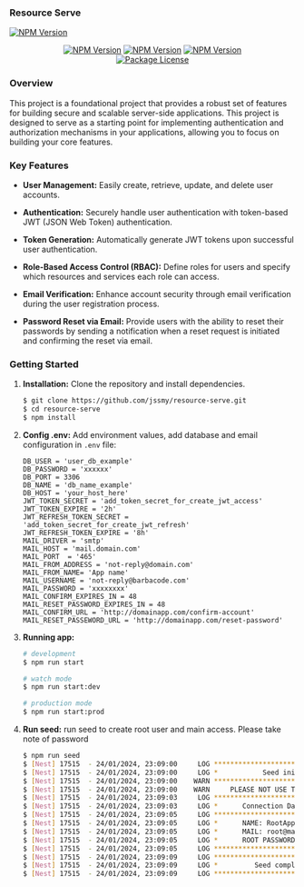 ### Resource Serve 
<a href="https://www.npmjs.com/~nestjscore" target="_blank"><img src="https://img.shields.io/badge/Resource serve-v1.0.0-black
" alt="NPM Version" /></a>
<p align="center">
<a href="https://www.npmjs.com/~nestjscore" target="_blank"><img src="https://img.shields.io/badge/node-v18.17.0-red
" alt="NPM Version" /></a>
<a href="https://www.npmjs.com/~nestjscore" target="_blank"><img src="https://img.shields.io/npm/v/@nestjs/core.svg" alt="NPM Version" /></a>
<a href="https://www.npmjs.com/~nestjscore" target="_blank"><img src="https://img.shields.io/badge/nest-10.2.1-yellow
" alt="NPM Version" /></a>
<br>
<a href="https://www.npmjs.com/~nestjscore" target="_blank"><img src="https://img.shields.io/npm/l/@nestjs/core.svg" alt="Package License" /></a></p>

### Overview

This project is a foundational project that provides a robust set of features for building secure and scalable server-side applications. This project is designed to serve as a starting point for implementing authentication and authorization mechanisms in your applications, allowing you to focus on building your core features.

### Key Features

- **User Management:** Easily create, retrieve, update, and delete user accounts.

- **Authentication:** Securely handle user authentication with token-based JWT (JSON Web Token) authentication.

- **Token Generation:** Automatically generate JWT tokens upon successful user authentication.

- **Role-Based Access Control (RBAC):** Define roles for users and specify which resources and services each role can access.


- **Email Verification:** Enhance account security through email verification during the user registration process.

- **Password Reset via Email:** Provide users with the ability to reset their passwords by sending a notification when a reset request is initiated and confirming the reset via email.


### Getting Started

1. **Installation:** Clone the repository and install dependencies.
    ```bash
    $ git clone https://github.com/jssmy/resource-serve.git
    $ cd resource-serve
    $ npm install
    ```

2. **Config .env:** Add environment values,  add database and email configuration in `.env` file:

    ```env
    DB_USER = 'user_db_example'
    DB_PASSWORD = 'xxxxxx'
    DB_PORT = 3306
    DB_NAME = 'db_name_example'
    DB_HOST = 'your_host_here'
    JWT_TOKEN_SECRET = 'add_token_secret_for_create_jwt_access'
    JWT_TOKEN_EXPIRE = '2h'
    JWT_REFRESH_TOKEN_SECRET = 'add_token_secret_for_create_jwt_refresh'
    JWT_REFRESH_TOKEN_EXPIRE = '8h'
    MAIL_DRIVER = 'smtp'
    MAIL_HOST = 'mail.domain.com'
    MAIL_PORT  = '465'
    MAIL_FROM_ADDRESS = 'not-reply@domain.com'
    MAIL_FROM_NAME= 'App name'
    MAIL_USERNAME = 'not-reply@barbacode.com'
    MAIL_PASSWORD = 'xxxxxxxx'
    MAIL_CONFIRM_EXPIRES_IN = 48
    MAIL_RESET_PASSWORD_EXPIRES_IN = 48
    MAIL_CONFIRM_URL = 'http://domainapp.com/confirm-account'
    MAIL_RESET_PASSEWORD_URL = 'http://domainapp.com/reset-password'
    ```


3. **Running app:**

    ```bash
    # development
    $ npm run start

    # watch mode
    $ npm run start:dev

    # production mode
    $ npm run start:prod
    ```
4. **Run seed:** run seed to create root user and main access. Please take note of password
    ```bash
    $ npm run seed
    $ [Nest] 17515  - 24/01/2024, 23:09:00     LOG ********************************************
    $ [Nest] 17515  - 24/01/2024, 23:09:00     LOG *           Seed initialized               *
    $ [Nest] 17515  - 24/01/2024, 23:09:00    WARN ********************************************
    $ [Nest] 17515  - 24/01/2024, 23:09:00    WARN     PLEASE NOT USE THIS ON PRODUCCTION     *
    $ [Nest] 17515  - 24/01/2024, 23:09:03     LOG ********************************************
    $ [Nest] 17515  - 24/01/2024, 23:09:03     LOG *      Connection Database stablish        *
    $ [Nest] 17515  - 24/01/2024, 23:09:05     LOG ********************************************
    $ [Nest] 17515  - 24/01/2024, 23:09:05     LOG *      NAME: RootApplication  
    $ [Nest] 17515  - 24/01/2024, 23:09:05     LOG *      MAIL: root@mail.com                 
    $ [Nest] 17515  - 24/01/2024, 23:09:05     LOG *      ROOT PASSWORD: xxxxxxxx          
    $ [Nest] 17515  - 24/01/2024, 23:09:05     LOG ********************************************
    $ [Nest] 17515  - 24/01/2024, 23:09:09     LOG ********************************************
    $ [Nest] 17515  - 24/01/2024, 23:09:09     LOG *         Seed completed                   *
    $ [Nest] 17515  - 24/01/2024, 23:09:09     LOG ********************************************
    ```